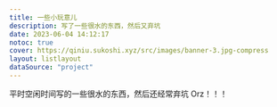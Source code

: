 ```yaml
---
title: 一些小玩意儿
description: 写了一些很水的东西，然后又弃坑
date: 2023-06-04 14:12:17
notoc: true
cover: https://qiniu.sukoshi.xyz/src/images/banner-3.jpg-compress
layout: listlayout
dataSource: "project"
---
```


平时空闲时间写的一些很水的东西，然后还经常弃坑 Orz！！！
